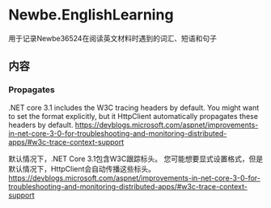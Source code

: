 # Newbe.EnglishLearning

用于记录Newbe36524在阅读英文材料时遇到的词汇、短语和句子

## 内容

### Propagates

.NET core 3.1 includes the W3C tracing headers by default. You might want to set the format explicitly, but it HttpClient automatically propagates these headers by default. https://devblogs.microsoft.com/aspnet/improvements-in-net-core-3-0-for-troubleshooting-and-monitoring-distributed-apps/#w3c-trace-context-support

默认情况下，.NET Core 3.1包含W3C跟踪标头。 您可能想要显式设置格式，但是默认情况下，HttpClient会自动传播这些标头。 https://devblogs.microsoft.com/aspnet/improvements-in-net-core-3-0-for-troubleshooting-and-monitoring-distributed-apps/#w3c-trace-context-support
